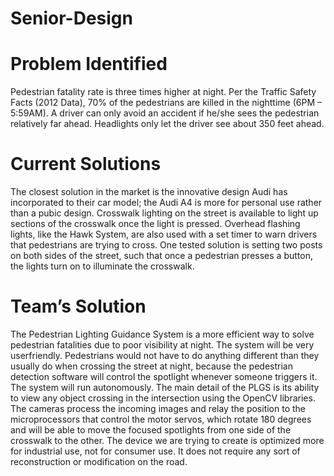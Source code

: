 # Senior-Design

# Problem Identified
Pedestrian fatality rate is three times higher at night. Per the Traffic Safety Facts
(2012 Data), 70% of the pedestrians are killed in the nighttime (6PM – 5:59AM).
A driver can only avoid an accident if he/she sees the pedestrian relatively far
ahead. Headlights only let the driver see about 350 feet ahead.

# Current Solutions
The closest solution in the market is the innovative design Audi has incorporated
to their car model; the Audi A4 is more for personal use rather than a pubic
design. Crosswalk lighting on the street is available to light up sections of the
crosswalk once the light is pressed. Overhead flashing lights, like the Hawk
System, are also used with a set timer to warn drivers that pedestrians are trying
to cross. One tested solution is setting two posts on both sides of the street,
such that once a pedestrian presses a button, the lights turn on to illuminate the
crosswalk.

# Team’s Solution
The Pedestrian Lighting Guidance System is a more efficient way to solve
pedestrian fatalities due to poor visibility at night. The system will be very userfriendly. Pedestrians would not have to do anything different than they usually
do when crossing the street at night, because the pedestrian detection software
will control the spotlight whenever someone triggers it. The system will run
autonomously. The main detail of the
PLGS is its ability to view any object
crossing in the intersection using the
OpenCV libraries. The cameras process
the incoming images and relay the
position to the microprocessors that
control the motor servos, which rotate
180 degrees and will be able to move
the focused spotlights from one side of
the crosswalk to the other. The device
we are trying to create is optimized
more for industrial use, not for
consumer use. It does not require any
sort of reconstruction or modification
on the road.
